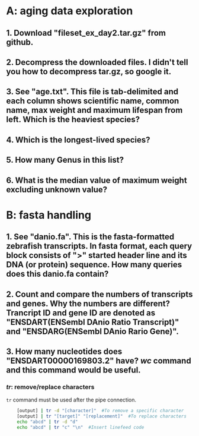 # A: aging data exploration  
## 1. Download "fileset_ex_day2.tar.gz" from github.  
## 2. Decompress the downloaded files. I didn't tell you how to decompress tar.gz, so google it. 
## 3. See "age.txt". This file is tab-delimited and each column shows scientific name, common name, max weight and maximum lifespan from left. Which is the heaviest species?  
## 4. Which is the longest-lived species?  
## 5. How many Genus in this list?  
## 6. What is the median value of maximum weight excluding unknown value?

# B: fasta handling  
## 1. See "danio.fa". This is the fasta-formatted zebrafish transcripts. In fasta format, each query block consists of ">" started header line and its DNA (or protein) sequence. How many queries does this danio.fa contain?  
## 2. Count and compare the numbers of transcripts and genes. Why the numbers are different? Trancript ID and gene ID are denoted as "ENSDART(ENSembl DAnio Ratio Transcript)" and "ENSDARG(ENSembl DAnio Rario Gene)".  
## 3. How many nucleotides does "ENSDART00000169803.2" have? *wc* command and this command would be useful.  
### *tr*: remove/replace characters  
`tr` command must be used after the pipe connection.  
``` bash
    [output] | tr -d "[character]"  #To remove a specific character  
    [output] | tr "[target]" "[replacement]"  #To replace characters  
    echo "abcd" | tr -d "d"  
    echo "abcd" | tr "c" "\n"  #Insert linefeed code
```

